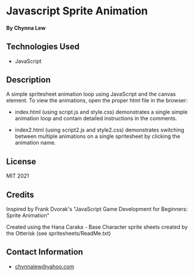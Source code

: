 # Javascript Sprite Animation

#### By Chynna Lew

## Technologies Used

* JavaScript

## Description

A simple spritesheet animation loop using JavaScript and the canvas element. To view the animations, open the proper html file in the browser:

 * index.html (using script.js and style.css) demonstrates a single simple animation loop and contain detailed instructions in the comments.

* index2.html (using script2.js and style2.css) demonstrates switching between multiple animations on a single spritesheet by clicking the animation name.

## License

MIT 2021

## Credits

Inspired by Frank Dvorak's "JavaScript Game Development for Beginners: Sprite Animation"

Created using the Hana Caraka - Base Character sprite sheets created by the Otterisk (see spritesheets/ReadMe.txt)

## Contact Information

* <chynnalew@yahoo.com>